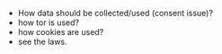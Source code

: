 - How data should be collected/used (consent issue)?
- how tor is used?
- how cookies are used?
- see the laws.